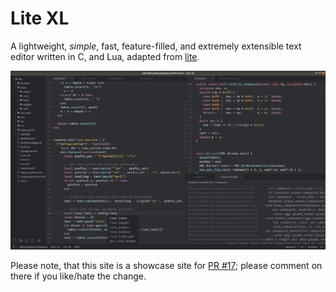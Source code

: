 # Lite XL

A lightweight, *simple*, fast, feature-filled, and extremely extensible text editor written in C, and Lua, adapted from [lite](https://github.com/rxi/lite/).

[![Lite XL Editor](img/editor.png)](img/editor.png)

Please note, that this site is a showcase site for [PR #17](https://github.com/lite-xl/lite-xl.github.io/pull/17); please comment on there if you like/hate the change.
